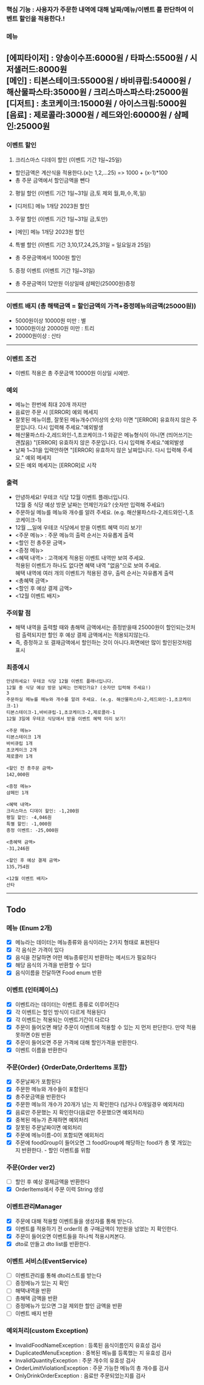 ### 핵심 기능 : 사용자가 주문한 내역에 대해 날짜/메뉴/이벤트 를 판단하여 이벤트 할인을 적용한다.!

### 메뉴

[에피타이저] : 양송이수프:6000원 / 타파스:5500원 / 시저샐러드:8000원 <br>
[메인] : 티본스테이크:55000원 / 바비큐립:54000원 / 해산물파스타:35000원 / 크리스마스파스타:25000원<br>
[디저트] : 초코케이크:15000원 / 아이스크림:5000원<br>
[음료] : 제로콜라:3000원 / 레드와인:60000원 / 샴페인:25000원<br>
---

### 이벤트 할인

1. 크리스마스 디데이 할인 (이벤트 기간 1일~25일)

- 할인금액은 계산식을 적용한다.(x는 1,2,...25) => 1000 + (x-1)*100
- 총 주문 금액에서 할인금액을 뺀다

2. 평일 할인 (이벤트 기간 1일~31일 금,토 제외 월,화,수,목,일)

- [디저트] 메뉴 1개당 2023원 할인

3. 주말 할인 (이벤트 기간 1일~31일 금,토만)

- [메인] 메뉴 1개당 2023원 할인

4. 특별 할인 (이벤트 기간 3,10,17,24,25,31일 = 일요일과 25일)

- 총 주문금액에서 1000원 할인

5. 증정 이벤트 (이벤트 기간 1일~31일)

- 총 주문금액이 12만원 이상일때 샴페인(25000원)증정

---

### 이벤트 배지 (총 해택금액 = 할인금액의 가격+증정메뉴의금액(25000원))

- 5000원이상 10000원 미만 : 별
- 10000원이상 20000원 미만 : 트리
- 20000원이상 : 산타

---

### 이벤트 조건

- 이벤트 적용은 총 주문금액 10000원 이상일 시에만.

### 예외

- 메뉴는 한번에 최대 20개 까지만
- 음료만 주문 시 [ERROR] 예외 메세지
- 잘못된 메뉴이름, 잘못된 메뉴개수(1이상의 숫자) 이면 "[ERROR] 유효하지 않은 주문입니다. 다시 입력해 주세요."예외발생
- 해산물파스타-2,레드와인-1,초코케이크-1 와같은 메뉴형식이 아니면 (띄어쓰기는 괜찮음) "[ERROR] 유효하지 않은 주문입니다. 다시 입력해 주세요."예외발생
- 날짜 1~31을 입력안하면 "[ERROR] 유효하지 않은 날짜입니다. 다시 입력해 주세요." 예외 메세지
- 모든 예외 메세지는 [ERROR]로 시작

### 출력

- 안녕하세요! 우테코 식당 12월 이벤트 플래너입니다.<br>
  12월 중 식당 예상 방문 날짜는 언제인가요? (숫자만 입력해 주세요!)
- 주문하실 메뉴를 메뉴와 개수를 알려 주세요. (e.g. 해산물파스타-2,레드와인-1,초코케이크-1)
- 12월 __일에 우테코 식당에서 받을 이벤트 혜택 미리 보기!
- <주문 메뉴> : 주문 메뉴의 출력 순서는 자유롭게 출력
- <할인 전 총주문 금액>
- <증정 메뉴>
- <혜택 내역> : 고객에게 적용된 이벤트 내역만 보여 주세요.<br>
  적용된 이벤트가 하나도 없다면 혜택 내역 "없음"으로 보여 주세요. <br>
  혜택 내역에 여러 개의 이벤트가 적용된 경우, 출력 순서는 자유롭게 출력
- <총혜택 금액>
- <할인 후 예상 결제 금액>
- <12월 이벤트 배지>

### 주의할 점

- 해택 내역을 출력할 때와 총해택 금액에서는 증정받을때 25000원이 할인되는것처럼 출력되지만 할인 후 예상 결제 금액에서는 적용되지않는다.
- 즉, 증정하고 또 결재금액에서 할인하는 것이 아니다.화면에만 많이 할인된것처럼 표시

### 최종예시

```text
안녕하세요! 우테코 식당 12월 이벤트 플래너입니다.
12월 중 식당 예상 방문 날짜는 언제인가요? (숫자만 입력해 주세요!)
3
주문하실 메뉴를 메뉴와 개수를 알려 주세요. (e.g. 해산물파스타-2,레드와인-1,초코케이크-1)
티본스테이크-1,바비큐립-1,초코케이크-2,제로콜라-1
12월 3일에 우테코 식당에서 받을 이벤트 혜택 미리 보기!
 
<주문 메뉴>
티본스테이크 1개
바비큐립 1개
초코케이크 2개
제로콜라 1개
 
<할인 전 총주문 금액>
142,000원
 
<증정 메뉴>
샴페인 1개
 
<혜택 내역>
크리스마스 디데이 할인: -1,200원
평일 할인: -4,046원
특별 할인: -1,000원
증정 이벤트: -25,000원
 
<총혜택 금액>
-31,246원
 
<할인 후 예상 결제 금액>
135,754원
 
<12월 이벤트 배지>
산타
```

---

## Todo

### 메뉴 (Enum 2개)

- [x] 메뉴라는 데이터는 메뉴종류와 음식이라는 2가지 형태로 표현된다
- [x] 각 음식은 가격이 있다
- [x] 음식을 전달하면 어떤 메뉴종류인지 반환하는 메서드가 필요하다
- [x] 해당 음식의 가격을 반환할 수 있다
- [x] 음식이름을 전달하면 Food enum 반환

### 이벤트 (인터페이스)

- [x] 이벤트라는 데이터는 이벤트 종류로 이루어진다
- [x] 각 이벤트는 할인 방식이 다르게 적용된다
- [x] 각 이벤트는 적용되는 이벤트기간이 다르다
- [x] 주문이 들어오면 해당 주문이 이벤트에 적용할 수 있는 지 먼저 판단한다. 만약 적용못하면 0원 반환
- [x] 주문이 들어오면 주문 가격에 대해 할인가격을 반환한다.
- [x] 이벤트 이름을 반환한다

### 주문(Order) {OrderDate,OrderItems 포함}

- [x] 주문날짜가 포함된다
- [x] 주문한 메뉴와 개수들이 포함된다
- [x] 총주문금액을 반환한다
- [x] 주문한 메뉴의 개수가 20개가 넘는 지 확인한다 (넘거나 0개일경우 예외처리)
- [x] 음료만 주문했는 지 확인한다(음료만 주문했으면 예외처리)
- [x] 중복된 메뉴가 존재하면 예외처리
- [x] 잘못된 주문날짜이면 예외처리
- [x] 주문에 메뉴이름-0이 포함되면 예외처리
- [x] 주문에 foodGroup이 들어오면 그 foodGroup에 해당하는 food가 총 몇 개있는 지 반환한다. - 할인 이벤트를 위함

### 주문(Order ver2)

- [ ] 할인 후 예상 결제금액을 반환한다
- [x] OrderItems에서 주문 이력 String 생성

### 이벤트관리Manager

- [x] 주문에 대해 적용할 이벤트들을 생성자를 통해 받는다.
- [x] 이벤트를 적용하기 전 order의 총 구매금액이 1만원을 넘었는 지 확인한다.
- [x] 주문이 들어오면 이벤트들을 하나씩 적용시켜본다.
- [x] dto로 만들고 dto list를 반환한다.

### 이벤트 서비스(EventService)

- [ ] 이벤트관리를 통해 dto리스트를 받는다
- [ ] 증정메뉴가 있는 지 확인
- [ ] 해택내역을 반환
- [ ] 총해택 금액을 반환
- [ ] 증정메뉴가 있으면 그걸 제외한 할인 금액을 반환
- [ ] 이벤트 배지 반환

### 예외처리(custom Exception)

- InvalidFoodNameException : 등록된 음식이름인지 유효성 검사
- DuplicatedMenuException : 중복된 메뉴를 등록했는 지 유효성 검사
- InvalidQuantityException : 주문 개수의 유효성 검사
- OrderLimitViolationException : 주문 가능한 메뉴의 총 개수를 검사
- OnlyDrinkOrderException : 음료만 주문되었는지를 검사 

